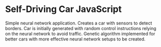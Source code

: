 # Self-Driving Car JavaScript

Simple neural network application. Creates a car with sensors to detect borders.
Car is initially generated with random control instructions relying on the neural network to avoid traffic.
Genetic algorithm implemented for better cars with more effective neural network setups to be created.
